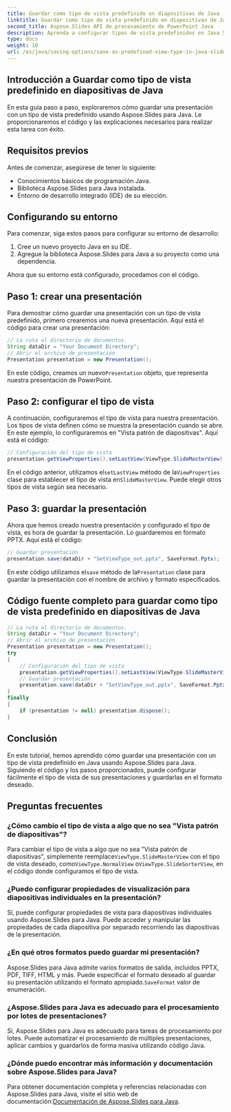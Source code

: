 ```yaml
---
title: Guardar como tipo de vista predefinido en diapositivas de Java
linktitle: Guardar como tipo de vista predefinido en diapositivas de Java
second_title: Aspose.Slides API de procesamiento de PowerPoint Java
description: Aprenda a configurar tipos de vista predefinidos en Java Slides usando Aspose.Slides para Java. Guía paso a paso con ejemplos de código y preguntas frecuentes.
type: docs
weight: 10
url: /es/java/saving-options/save-as-predefined-view-type-in-java-slides/
---
```


## Introducción a Guardar como tipo de vista predefinido en diapositivas de Java

En esta guía paso a paso, exploraremos cómo guardar una presentación con un tipo de vista predefinido usando Aspose.Slides para Java. Le proporcionaremos el código y las explicaciones necesarios para realizar esta tarea con éxito.

## Requisitos previos

Antes de comenzar, asegúrese de tener lo siguiente:

- Conocimientos básicos de programación Java.
- Biblioteca Aspose.Slides para Java instalada.
- Entorno de desarrollo integrado (IDE) de su elección.

## Configurando su entorno

Para comenzar, siga estos pasos para configurar su entorno de desarrollo:

1. Cree un nuevo proyecto Java en su IDE.
2. Agregue la biblioteca Aspose.Slides para Java a su proyecto como una dependencia.

Ahora que su entorno está configurado, procedamos con el código.

## Paso 1: crear una presentación

Para demostrar cómo guardar una presentación con un tipo de vista predefinido, primero crearemos una nueva presentación. Aquí está el código para crear una presentación:

```java
// La ruta al directorio de documentos.
String dataDir = "Your Document Directory";
// Abrir el archivo de presentación
Presentation presentation = new Presentation();
```

 En este código, creamos un nuevo`Presentation` objeto, que representa nuestra presentación de PowerPoint.

## Paso 2: configurar el tipo de vista

A continuación, configuraremos el tipo de vista para nuestra presentación. Los tipos de vista definen cómo se muestra la presentación cuando se abre. En este ejemplo, lo configuraremos en "Vista patrón de diapositivas". Aquí está el código:

```java
// Configuración del tipo de vista
presentation.getViewProperties().setLastView(ViewType.SlideMasterView);
```

 En el código anterior, utilizamos el`setLastView` método de la`ViewProperties` clase para establecer el tipo de vista en`SlideMasterView`. Puede elegir otros tipos de vista según sea necesario.

## Paso 3: guardar la presentación

Ahora que hemos creado nuestra presentación y configurado el tipo de vista, es hora de guardar la presentación. Lo guardaremos en formato PPTX. Aquí está el código:

```java
// Guardar presentación
presentation.save(dataDir + "SetViewType_out.pptx", SaveFormat.Pptx);
```

 En este código utilizamos el`save` método de la`Presentation` clase para guardar la presentación con el nombre de archivo y formato especificados.

## Código fuente completo para guardar como tipo de vista predefinido en diapositivas de Java

```java
// La ruta al directorio de documentos.
String dataDir = "Your Document Directory";
// Abrir el archivo de presentación
Presentation presentation = new Presentation();
try
{
	// Configuración del tipo de vista
	presentation.getViewProperties().setLastView(ViewType.SlideMasterView);
	// Guardar presentación
	presentation.save(dataDir + "SetViewType_out.pptx", SaveFormat.Pptx);
}
finally
{
	if (presentation != null) presentation.dispose();
}
```

## Conclusión

En este tutorial, hemos aprendido cómo guardar una presentación con un tipo de vista predefinido en Java usando Aspose.Slides para Java. Siguiendo el código y los pasos proporcionados, puede configurar fácilmente el tipo de vista de sus presentaciones y guardarlas en el formato deseado.

## Preguntas frecuentes

### ¿Cómo cambio el tipo de vista a algo que no sea "Vista patrón de diapositivas"?

 Para cambiar el tipo de vista a algo que no sea "Vista patrón de diapositivas", simplemente reemplace`ViewType.SlideMasterView` con el tipo de vista deseado, como`ViewType.NormalView` o`ViewType.SlideSorterView`, en el código donde configuramos el tipo de vista.

### ¿Puedo configurar propiedades de visualización para diapositivas individuales en la presentación?

Sí, puede configurar propiedades de vista para diapositivas individuales usando Aspose.Slides para Java. Puede acceder y manipular las propiedades de cada diapositiva por separado recorriendo las diapositivas de la presentación.

### ¿En qué otros formatos puedo guardar mi presentación?

Aspose.Slides para Java admite varios formatos de salida, incluidos PPTX, PDF, TIFF, HTML y más. Puede especificar el formato deseado al guardar su presentación utilizando el formato apropiado.`SaveFormat` valor de enumeración.

### ¿Aspose.Slides para Java es adecuado para el procesamiento por lotes de presentaciones?

Sí, Aspose.Slides para Java es adecuado para tareas de procesamiento por lotes. Puede automatizar el procesamiento de múltiples presentaciones, aplicar cambios y guardarlos de forma masiva utilizando código Java.

### ¿Dónde puedo encontrar más información y documentación sobre Aspose.Slides para Java?

 Para obtener documentación completa y referencias relacionadas con Aspose.Slides para Java, visite el sitio web de documentación:[Documentación de Aspose.Slides para Java](https://reference.aspose.com/slides/java/).